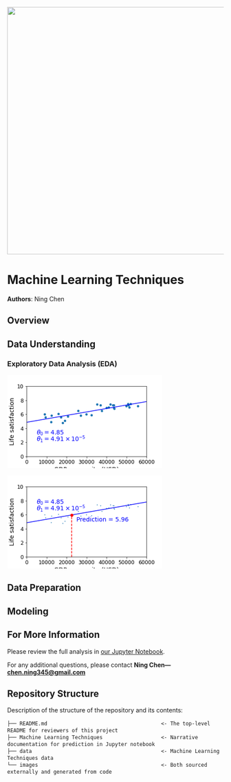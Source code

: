 <p>
<img src="images/.jpg" width="900" height="574">
</p>


# Machine Learning Techniques

**Authors**: Ning Chen


## Overview


## Data Understanding


### Exploratory Data Analysis (EDA)

![graph](images/best_fit_model_plot.png)


![graph](images/cyprus_prediction_plot.png)


## Data Preparation








## Modeling






## For More Information

Please review the full analysis in [our Jupyter Notebook]().

For any additional questions, please contact **Ning Chen—chen.ning345@gmail.com**

## Repository Structure

Description of the structure of the repository and its contents:

```
├── README.md                                     <- The top-level README for reviewers of this project
├── Machine Learning Techniques                   <- Narrative documentation for prediction in Jupyter notebook
├── data                                          <- Machine Learning Techniques data
└── images                                        <- Both sourced externally and generated from code

```
